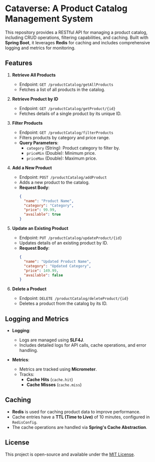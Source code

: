 # Cataverse: A Product Catalog Management System

This repository provides a RESTful API for managing a product catalog, including CRUD operations, filtering capabilities, and caching. Built with **Spring Boot**, it leverages **Redis** for caching and includes comprehensive logging and metrics for monitoring.  

## Features  

1. **Retrieve All Products**  
   - Endpoint: `GET /productCatalog/getAllProducts`  
   - Fetches a list of all products in the catalog.  

2. **Retrieve Product by ID**  
   - Endpoint: `GET /productCatalog/getProduct/{id}`  
   - Fetches details of a single product by its unique ID.  

3. **Filter Products**  
   - Endpoint: `GET /productCatalog/filterProducts`  
   - Filters products by category and price range.  
   - **Query Parameters**:  
     - `category` (String): Product category to filter by.  
     - `priceMin` (Double): Minimum price.  
     - `priceMax` (Double): Maximum price.  

4. **Add a New Product**  
   - Endpoint: `POST /productCatalog/addProduct`  
   - Adds a new product to the catalog.  
   - **Request Body**:  
     ```json
     {
       "name": "Product Name",
       "category": "Category",
       "price": 99.99,
       "available": true
     }
     ```  

5. **Update an Existing Product**  
   - Endpoint: `PUT /productCatalog/updateProduct/{id}`  
   - Updates details of an existing product by ID.  
   - **Request Body**:  
     ```json
     {
       "name": "Updated Product Name",
       "category": "Updated Category",
       "price": 149.99,
       "available": false
     }
     ```  

6. **Delete a Product**  
   - Endpoint: `DELETE /productCatalog/deleteProduct/{id}`  
   - Deletes a product from the catalog by its ID.  

## Logging and Metrics  

- **Logging**:  
  - Logs are managed using **SLF4J**.  
  - Includes detailed logs for API calls, cache operations, and error handling.  

- **Metrics**:  
  - Metrics are tracked using **Micrometer**.  
  - Tracks:  
    - **Cache Hits** (`cache.hit`)  
    - **Cache Misses** (`cache.miss`)  

## Caching  

- **Redis** is used for caching product data to improve performance.  
- Cache entries have a **TTL (Time to Live)** of 10 minutes, configured in `RedisConfig`.  
- The cache operations are handled via **Spring's Cache Abstraction**.  

## License  

This project is open-source and available under the [MIT License](LICENSE).

